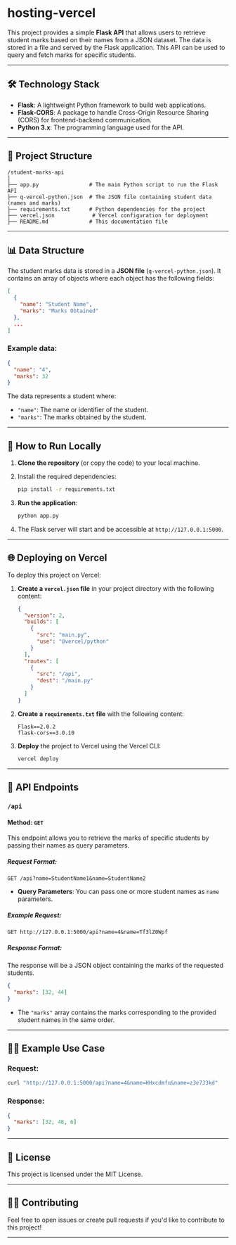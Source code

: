 
# hosting-vercel

This project provides a simple **Flask API** that allows users to retrieve student marks based on their names from a JSON dataset. The data is stored in a file and served by the Flask application. This API can be used to query and fetch marks for specific students.

---

## 🛠️ **Technology Stack**

- **Flask**: A lightweight Python framework to build web applications.
- **Flask-CORS**: A package to handle Cross-Origin Resource Sharing (CORS) for frontend-backend communication.
- **Python 3.x**: The programming language used for the API.

---

## 📁 **Project Structure**

```
/student-marks-api
│
├── app.py                # The main Python script to run the Flask API
├── q-vercel-python.json  # The JSON file containing student data (names and marks)
├── requirements.txt      # Python dependencies for the project
├── vercel.json            # Vercel configuration for deployment
├── README.md             # This documentation file
```

---

## 📊 **Data Structure**

The student marks data is stored in a **JSON file** (`q-vercel-python.json`). It contains an array of objects where each object has the following fields:

```json
[
  {
    "name": "Student Name",
    "marks": "Marks Obtained"
  },
  ...
]
```

### Example data:
```json
{
  "name": "4",
  "marks": 32
}
```

The data represents a student where:
- `"name"`: The name or identifier of the student.
- `"marks"`: The marks obtained by the student.

---

## 🚀 **How to Run Locally**

1. **Clone the repository** (or copy the code) to your local machine.
2. Install the required dependencies:
   ```bash
   pip install -r requirements.txt
   ```

3. **Run the application**:
   ```bash
   python app.py
   ```

4. The Flask server will start and be accessible at `http://127.0.0.1:5000`.

---

## 🌐 **Deploying on Vercel**

To deploy this project on Vercel:

1. **Create a `vercel.json` file** in your project directory with the following content:
    ```json
    {
      "version": 2,
      "builds": [
        {
          "src": "main.py",
          "use": "@vercel/python"
        }
      ],
      "routes": [
        {
          "src": "/api",
          "dest": "/main.py"
        }
      ]
    }
    ```

2. **Create a `requirements.txt` file** with the following content:
    ```
    Flask==2.0.2
    flask-cors==3.0.10
    ```

3. **Deploy** the project to Vercel using the Vercel CLI:
    ```bash
    vercel deploy
    ```

---

## 📡 **API Endpoints**

### `/api`

#### Method: `GET`

This endpoint allows you to retrieve the marks of specific students by passing their names as query parameters.

##### Request Format:

```
GET /api?name=StudentName1&name=StudentName2
```

- **Query Parameters**: You can pass one or more student names as `name` parameters.
  
##### Example Request:
```
GET http://127.0.0.1:5000/api?name=4&name=Tf3lZ0Wpf
```

##### Response Format:
The response will be a JSON object containing the marks of the requested students.

```json
{
  "marks": [32, 44]
}
```

- The `"marks"` array contains the marks corresponding to the provided student names in the same order.

---

## 🧑‍💻 **Example Use Case**

### Request:
```bash
curl "http://127.0.0.1:5000/api?name=4&name=HHxcdmfu&name=z3e7J3kd"
```

### Response:
```json
{
  "marks": [32, 48, 6]
}
```

---

## 📝 **License**

This project is licensed under the MIT License.

---

## 👨‍💻 **Contributing**

Feel free to open issues or create pull requests if you'd like to contribute to this project!

---
